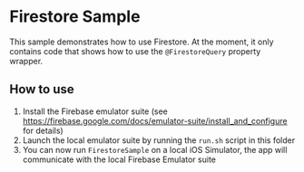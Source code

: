 # Firestore Sample

This sample demonstrates how to use Firestore. At the moment, it only contains
code that shows how to use the `@FirestoreQuery` property wrapper.

## How to use

1. Install the Firebase emulator suite (see https://firebase.google.com/docs/emulator-suite/install_and_configure for details)
2. Launch the local emulator suite by running the `run.sh` script in this folder
3. You can now run `FirestoreSample` on a local iOS Simulator, the app will communicate with the local Firebase Emulator suite
